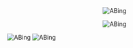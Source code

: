 <!-- https://github.com/DenverCoder1/readme-typing-svg 打字特效 -->
<div align="center">
  <img
    alt="ABing"
    src="https://cdn.jsdelivr.net/gh/AAABingBing/AAABingBing/assets/typing.svg" />
</div>

<!-- https://github.com/Platane/snk 贪吃蛇 -->
<p align="center">
  <picture>
    <source
      media="(prefers-color-scheme: light)"
      srcset="https://cdn.jsdelivr.net/gh/AAABingBing/AAABingBing/profile-snake-contrib/github-contribution-grid-snake.svg" />
    <source
      media="(prefers-color-scheme: dark)"
      srcset="https://cdn.jsdelivr.net/gh/AAABingBing/AAABingBing/profile-snake-contrib/github-contribution-grid-snake-dark.svg" />
    <img alt="ABing" src="https://cdn.jsdelivr.net/gh/AAABingBing/AAABingBing/profile-snake-contrib/github-contribution-grid-snake.svg" />
  </picture>
</p>

<!-- https://github.com/DenverCoder1/github-readme-streak-stats 连续提交代码天数记录 -->
  <picture>
    <source media="(prefers-color-scheme: light)" srcset="https://streak-stats.demolab.com/?user=AAABingBing" />
    <source media="(prefers-color-scheme: dark)" srcset="https://streak-stats.demolab.com/?user=AAABingBing&theme=ads-juicy-fresh" />
    <img alt="ABing" src="https://streak-stats.demolab.com/?user=AAABingBing" />
  </picture>

<!-- https://github.com/ryo-ma/github-profile-trophy 资料奖杯 -->
  <picture>
    <source
      media="(prefers-color-scheme: light)"
      srcset="https://github-profile-trophy.vercel.app/?username=AAABingBing&row=1&column=4&theme=flat&rank=-?&margin-w=20" />
    <source
      media="(prefers-color-scheme: dark)"
      srcset="https://github-profile-trophy.vercel.app/?username=AAABingBing&row=1&column=4&theme=juicyfresh&rank=-?&margin-w=20" />
    <img alt="ABing" src="https://github-profile-trophy.vercel.app/?username=AAABingBing&row=1&column=4&theme=flat&rank=-?&margin-w=20" />
  </picture>
